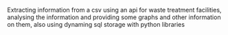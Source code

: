 Extracting information from a csv using an api for waste treatment facilities, analysing the information and providing some graphs and other information on them, also using dynaming sql storage with python libraries
